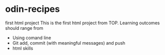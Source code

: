 # odin-recipes
first html project
This is the first html project from TOP.
Learning outcomes should range from 
- Using comand line
- Git add, commit (with meaningful messages) and push
- html skills


